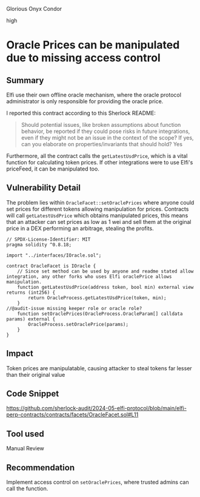 Glorious Onyx Condor

high

# Oracle Prices can be manipulated due to missing access control

## Summary
Elfi use their own offline oracle mechanism, where the oracle protocol administrator is only responsible for providing the oracle price.

I reported this contract according to this Sherlock README:
>Should potential issues, like broken assumptions about function behavior, be reported if they could pose risks in future integrations, even if they might not be an issue in the context of the scope? If yes, can you elaborate on properties/invariants that should hold?
>Yes

Furthermore, all the contract calls the `getLatestUsdPrice`, which is a vital function for calculating token prices.
If other integrations were to use Elfi's priceFeed, it can be manipulated too.
## Vulnerability Detail
The problem lies within `OracleFacet::setOraclePrices` where anyone could set prices for different tokens allowing manipulation for prices. Contracts will call `getLatestUsdPrice` which obtains manipulated prices, this means that an attacker can set prices as low as 1 wei and sell them at the original price in a DEX performing an arbitrage, stealing the profits.

```solidity
// SPDX-License-Identifier: MIT
pragma solidity ^0.8.18;

import "../interfaces/IOracle.sol";

contract OracleFacet is IOracle {
    // Since set method can be used by anyone and readme stated allow integration, any other forks who uses Elfi oraclePrice allows manipulation.
    function getLatestUsdPrice(address token, bool min) external view returns (int256) {
        return OracleProcess.getLatestUsdPrice(token, min);
    }
//@audit-issue missing keeper role or oracle role?
    function setOraclePrices(OracleProcess.OracleParam[] calldata params) external {
        OracleProcess.setOraclePrice(params);
    }
}

```
## Impact
Token prices are manipulatable, causing attacker to steal tokens far lesser than their original value
## Code Snippet
https://github.com/sherlock-audit/2024-05-elfi-protocol/blob/main/elfi-perp-contracts/contracts/facets/OracleFacet.sol#L11
## Tool used

Manual Review

## Recommendation
Implement access control on `setOraclePrices`, where trusted admins can call the function.
